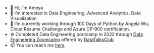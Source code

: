 - 👋 Hi, I’m Ameya
- 👀 I’m interested in Data Engineering, Advanced Analytics, Data Visualization
- 🌱 I’m currently working through 100 Days of Python by Angela Wu, Cloud Resume Challenge and Azure DP-900 certification.
- ⚙️ Completed Data Engineering bootcamp in 2022 through [Data Engineering Zoomcamp](https://www.youtube.com/playlist?list=PL3MmuxUbc_hJed7dXYoJw8DoCuVHhGEQb) offered by [DataTalksClub](https://github.com/DataTalksClub/data-engineering-zoomcamp)
- 📫 You can reach me [here](www.linkedin.com/in/amey-kokane-dataanalytics)

<!---
AmeyKokane/AmeyKokane is a ✨ special ✨ repository because its `README.md` (this file) appears on your GitHub profile.
You can click the Preview link to take a look at your changes.
--->

